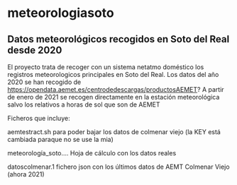 # meteorologiasoto
Datos meteorológicos recogidos en Soto del Real desde 2020
----------------------------------------------------------
El proyecto trata de recoger con un sistema netatmo doméstico los registros meteorologicos principales en Soto del Real. Los datos del año 2020 se han recogido de  https://opendata.aemet.es/centrodedescargas/productosAEMET?
A partir de enero de 2021 se recogen directamente en la estación meteorológica salvo los relativos a horas de sol que son de AEMET

Ficheros que incluye:

aemtestract.sh para poder bajar los datos de colmenar viejo (la KEY está cambiada paraque no se use la mia)

meteorología_soto.... Hoja de cálculo con los datos reales

datoscolmenar.1 fichero json con los últimos datos de AEMT Colmenar Viejo (ahora 2021)

